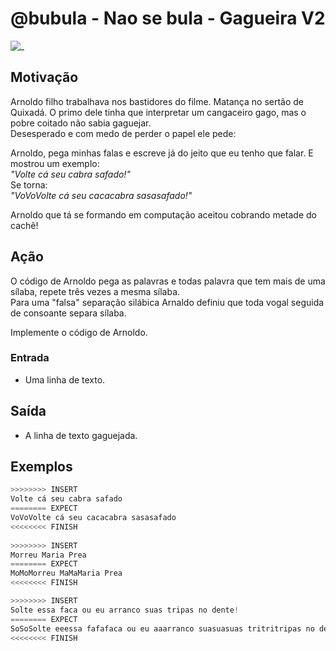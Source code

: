 # @bubula - Nao se bula - Gagueira V2

![_](https://raw.githubusercontent.com/qxcodefup/arcade/master/base/bubula/cover.jpg)

## Motivação

Arnoldo filho trabalhava nos bastidores do filme. Matança no sertão de Quixadá. O primo dele tinha que interpretar um cangaceiro gago, mas o pobre coitado não sabia gaguejar.  
Desesperado e com medo de perder o papel ele pede:

Arnoldo, pega minhas falas e escreve já do jeito que eu tenho que falar. E mostrou um exemplo:  
_"Volte cá seu cabra safado!"_  
Se torna:  
_"VoVoVolte cá seu cacacabra sasasafado!"_

Arnoldo que tá se formando em computação aceitou cobrando metade do cachê!

## Ação

O código de Arnoldo pega as palavras e todas palavra que tem mais de uma sílaba, repete três vezes a mesma sílaba.  
Para uma "falsa" separação silábica Arnaldo definiu que toda vogal seguida de consoante separa sílaba.

Implemente o código de Arnoldo.

### Entrada

- Uma linha de texto.

## Saída

- A linha de texto gaguejada.

## Exemplos

``` py
>>>>>>>> INSERT
Volte cá seu cabra safado
======== EXPECT
VoVoVolte cá seu cacacabra sasasafado
<<<<<<<< FINISH
  
>>>>>>>> INSERT
Morreu Maria Prea
======== EXPECT
MoMoMorreu MaMaMaria Prea
<<<<<<<< FINISH
```

```py
>>>>>>>> INSERT
Solte essa faca ou eu arranco suas tripas no dente!
======== EXPECT
SoSoSolte eeessa fafafaca ou eu aaarranco suasuasuas tritritripas no dededente!
<<<<<<<< FINISH
```
